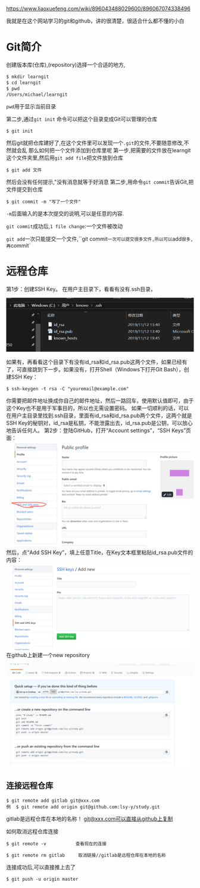 <https://www.liaoxuefeng.com/wiki/896043488029600/896067074338496>

我就是在这个网站学习的git和github，讲的很清楚，很适合什么都不懂的小白

# Git简介

创建版本库(仓库),(repository)选择一个合适的地方,

```
$ mkdir learngit
$ cd learngit
$ pwd
/Users/michael/learngit
```

`pwd`用于显示当前目录

第二步,通过`git init` 命令可以把这个目录变成Git可以管理的仓库

```
$ git init
```
然后git就把仓库建好了,在这个文件里可以发现一个`.git`的文件,不要随意修改,不然就会乱
那么如何把一个文件添加到仓库里呢
第一步,把需要的文件放在learngit这个文件夹里,然后用`git add file`把文件放到仓库
```
$ git add 文件
```
然后会没有任何提示,"没有消息就等于好消息
第二步,用命令`git commit`告诉Git,把文件提交到仓库
```
$ git commit -m "写了一个文件"
```
`-m`后面输入的是本次提交的说明,可以是任意的内容.

`git commit`成功后,`1 file change`:一个文件被改动

`git add`一次只能提交一个文件,``git commit`一次可以提交很多文件,所以可以`add`很多,再`commit`



# 远程仓库

第1步：创建SSH Key。
在用户主目录下，看看有没有.ssh目录，

![1582800489341](assets/1582800489341.png)

如果有，再看看这个目录下有没有id_rsa和id_rsa.pub这两个文件，如果已经有了，可直接跳到下一步。如果没有，打开Shell（Windows下打开Git Bash），创建SSH Key：

```
$ ssh-keygen -t rsa -C "youremail@example.com"
```
你需要把邮件地址换成你自己的邮件地址，然后一路回车，使用默认值即可，由于这个Key也不是用于军事目的，所以也无需设置密码。
如果一切顺利的话，可以在用户主目录里找到.ssh目录，里面有id_rsa和id_rsa.pub两个文件，这两个就是SSH Key的秘钥对，id_rsa是私钥，不能泄露出去，id_rsa.pub是公钥，可以放心地告诉任何人。
第2步：登陆GitHub，打开“Account settings”，“SSH Keys”页面：
![1582800023383](assets/1582800023383.png)
然后，点“Add SSH Key”，填上任意Title，在Key文本框里粘贴id_rsa.pub文件的内容：
![1582800230655](assets/1582800230655.png)
在github上新建一个new repository

![1582801015957](assets/1582801015957.png)


## 连接远程仓库
```
$ git remote add gitlab git@xxx.com
例  $ git remote add origin git@github.com:lsy-y/study.git
```
gitlab是远程仓库在本地的名称！
git@xxx.com可以直接从github上复制



如何取消远程仓库连接

```
$ git remote -v           查看现在的连接
```

```
$ git remote rm gitlab     取消链接//gitlab是远程仓库在本地的名称
```
连接成功后,可以直接推上去了
```
$ git push -u origin master
```

